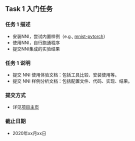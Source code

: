 ## **Task 1 入门任务**


### 任务 1 描述
- 安装NNI，尝试内置样例（e.g., [mnist-pytorch](https://github.com/microsoft/nni/tree/master/examples/trials/mnist-pytorch)）
- 使用NNI，自行跑通程序
- 提交NNI集成的实验结果

### **任务 1 说明**

- 提交 NNI 使用体验文档：包括工具比较、安装使用等。
- 提交 NNI 样例分析文档：包括配置文件、代码、实现、结果。

### **提交方式**

- 详见[项目主页](../../README.md)

### **截止日期**

- 2020年xx月xx日
